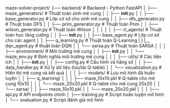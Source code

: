 maze-solver-project/
├── backend/                           # Backend - Python FastAPI
│   ├── maze_generators/               # Thuật toán sinh mê cung
│   │   ├── __init__.py
│   │   ├── base_generator.py          # Lớp cơ sở cho sinh mê cung
│   │   ├── dfs_generator.py           # Thuật toán DFS
│   │   ├── prim_generator.py          # Thuật toán Prim
│   │   ├── wilson_generator.py        # Thuật toán Wilson
│   │ 
│   │
│   ├── rl_agents/                     # Thuật toán học tăng cường
│   │   ├── __init__.py
│   │   ├── base_agent.py              # Lớp cơ sở cho các agent
│   │   ├── q_learning.py              # Thuật toán Q-Learning
|   |   |__ dqn_agent.py               # thuật toán DQN
│   │   └── sarsa.py                   # Thuật toán SARSA
│   │
│   ├── environment/                   # Môi trường mê cung
│   │   ├── __init__.py
│   │   └── maze_env.py                # Định nghĩa môi trường mê cung
│   │
│   ├── utils/                         # Các tiện ích
│   │   ├── __init__.py
│   │   ├── config.py                  # Cấu hình và hằng số
│   │   ├── data_handler.py            # Xử lý dữ liệu (lưu/tải Q-table)
│   │   └── visualization.py           # Hiển thị mê cung và kết quả
│   │
│   ├── models/                        # Lưu mô hình đã huấn luyện
│   │   ├── q_learning/
│   │   │   ├── maze_10x10.pkl         # Q-table cho mê cung 10x10
│   │   │   └── maze_20x20.pkl         # Q-table cho mê cung 20x20
│   │   └── sarsa/
│   │       ├── maze_10x10.pkl
│   │       └── maze_20x20.pkl
│   │
│   ├── api.py                         # API endpoints chính
│   ├── training.py                    # Script huấn luyện mô hình
│   └── evaluation.py                  # Script đánh giá mô hình